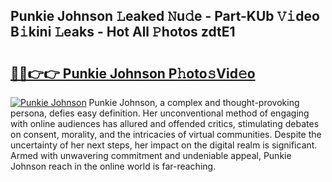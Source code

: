 ## Punkie Johnson 𝙻eaked 𝙽u𝚍e - Part-KUb 𝚅𝚒deo B𝚒kini 𝙻eaks - Hot All 𝙿hotos zdtE1

# <h2><a href="http://ld2i1a0.urlbe.top/?page=Punkie+Johnson">🔗🔗👉👉 Punkie Johnson P𝚑oto𝚜Vid𝚎o</a></h2>

[![Punkie Johnson](https://i.imgur.com/eBuTRDB.gif)](http://ld2i1a0.urlbe.top/?page=Punkie+Johnson)
Punkie Johnson, a complex and thought-provoking persona, defies easy definition. Her unconventional method of engaging with online audiences has allured and offended critics, stimulating debates on consent, morality, and the intricacies of virtual communities. Despite the uncertainty of her next steps, her impact on the digital realm is significant. Armed with unwavering commitment and undeniable appeal, Punkie Johnson reach in the online world is far-reaching.
